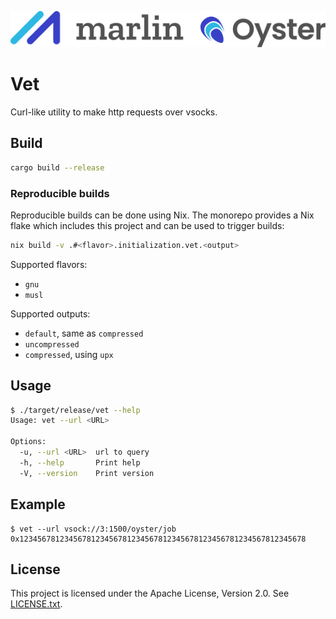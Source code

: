![Marlin Oyster Logo](./logo.svg)

# Vet

Curl-like utility to make http requests over vsocks.

## Build

```bash
cargo build --release
```

### Reproducible builds

Reproducible builds can be done using Nix. The monorepo provides a Nix flake which includes this project and can be used to trigger builds:

```bash
nix build -v .#<flavor>.initialization.vet.<output>
```

Supported flavors:
- `gnu`
- `musl`

Supported outputs:
- `default`, same as `compressed`
- `uncompressed`
- `compressed`, using `upx`

## Usage

```bash
$ ./target/release/vet --help
Usage: vet --url <URL>

Options:
  -u, --url <URL>  url to query
  -h, --help       Print help
  -V, --version    Print version
```

## Example

```
$ vet --url vsock://3:1500/oyster/job
0x1234567812345678123456781234567812345678123456781234567812345678
```

## License

This project is licensed under the Apache License, Version 2.0. See [LICENSE.txt](./LICENSE.txt).
